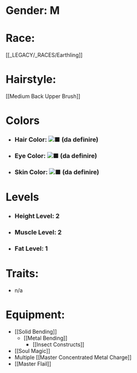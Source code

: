 # Gender: M
# Race:
[[_LEGACY/_RACES/Earthling]]
# Hairstyle:
[[Medium Back Upper Brush]]

# Colors
- ### Hair Color: ![■](https://placehold.co/15x15/FFFFFF/FFFFFF) (da definire)
- ### Eye Color: ![■](https://placehold.co/15x15/FFFFFF/FFFFFF) (da definire)
- ### Skin Color: ![■](https://placehold.co/15x15/FFFFFF/FFFFFF) (da definire)
# Levels
- ### Height Level: 2
- ### Muscle Level: 2
- ### Fat Level: 1
# Traits:
- n/a
# Equipment:
- [[Solid Bending]]
	- [[Metal Bending]]
		- [[Insect Constructs]]
- [[Soul Magic]]
- Multiple [[Master Concentrated Metal Charge]]
- [[Master Flail]]